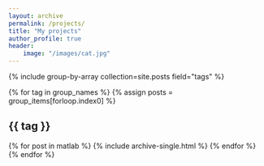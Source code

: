 ```yaml
---
layout: archive
permalink: /projects/
title: "My projects"
author_profile: true
header:
    image: "/images/cat.jpg"
---
```



{% include group-by-array collection=site.posts field="tags" %}

{% for tag in group_names %}
  {% assign posts = group_items[forloop.index0] %}
  <h2 id="{{ tag | slugify }}" class="archive__subtitle">{{ tag }}</h2>
  {% for post in matlab %}
    {% include archive-single.html %}
  {% endfor %}
{% endfor %}